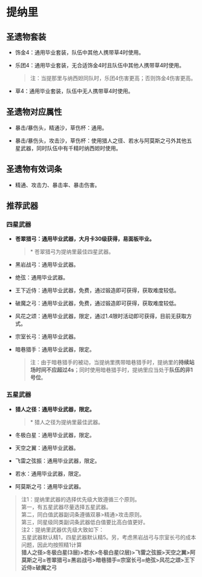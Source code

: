 # 提纳里

## 圣遗物套装  

- 饰金4：通用毕业套装，队伍中其他人携带草4时使用。  

- 乐团4：通用毕业套装，无合适饰金4时且队伍中其他人携带草4时使用。  

  > 注：当提那里与纳西妲同队时，乐团4伤害更高；否则饰金4伤害更高。  

- 草4：通用毕业套装，队伍中无人携带草4时使用。  

## 圣遗物对应属性  

- 暴击/暴伤头，精通沙，草伤杯：通用。  

- 暴击/暴伤头，攻击沙，草伤杯：使用猎人之径、若水与阿莫斯之弓外其他五星武器，同时队伍中有千精时纳西妲时使用。  

## 圣遗物有效词条  

- 精通、攻击力、暴击率、暴击伤害。  

## 推荐武器  

### 四星武器  

- **苍翠猎弓：通用毕业武器，大月卡30级获得，易面板毕业。**

  > \* 苍翠猎弓为提纳里最佳四星武器。  

- 黑岩战弓：通用毕业武器。  

- 绝弦：通用毕业武器。  

- 王下近侍：通用毕业武器，免费，通过锻造即可获得，获取难度较低。  

- 破魔之弓：通用毕业武器，免费，通过锻造即可获得，获取难度较低。  

- 风花之颂：通用毕业武器，限定，通过1.4限时活动即可获得，目前无获取方式。  

- 宗室长弓：通用毕业武器。  

- 暗巷猎手：通用毕业武器，限定。  

  > 注：由于暗巷猎手的被动，当提纳里携带暗巷猎手时，提纳里的**持续站场时间不应超过4s**；同时使用暗巷猎手时，提纳里应当处于**队伍的非1号位**。  

### 五星武器  

- **猎人之径：通用毕业武器，限定。**

  > \* 猎人之径为提纳里最佳武器。  

- 冬极白星：通用毕业武器，限定。  

- 天空之翼：通用毕业武器。  

- 飞雷之弦振：通用毕业武器，限定。  

- 若水：通用毕业武器，限定。  

- 阿莫斯之弓：通用毕业武器。  

> 注1：提纳里武器的选择优先级大致遵循三个原则。  
> 第一，有五星武器尽量选择五星武器。  
> 第二，同白值武器副词条遵循双暴>精通>攻击原则。  
> 第三，同星级同类副词条武器低白值要比高白值更好。  
> 注2：提纳里武器优先级大致如下：  
> 五星武器默认精1，四星武器默认精5。另，考虑黑岩战弓与宗室长弓的成本问题，因此均按照精1计算  
> **猎人之径>冬极白星(3层)>若水>冬极白星(2层)>飞雷之弦振>天空之翼>阿莫斯之弓≥苍翠猎弓≥黑岩战弓>暗巷猎手≈宗室长弓≈绝弦>风花之颂>王下近侍≥破魔之弓**
